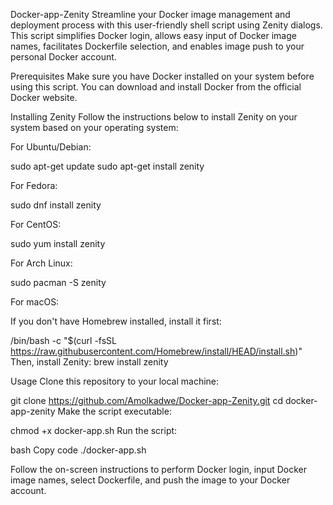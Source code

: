 Docker-app-Zenity
Streamline your Docker image management and deployment process with this user-friendly shell script using Zenity dialogs. This script simplifies Docker login, allows easy input of Docker image names, facilitates Dockerfile selection, and enables image push to your personal Docker account.

Prerequisites
Make sure you have Docker installed on your system before using this script. You can download and install Docker from the official Docker website.

Installing Zenity
Follow the instructions below to install Zenity on your system based on your operating system:

For Ubuntu/Debian:

sudo apt-get update
sudo apt-get install zenity

For Fedora:

sudo dnf install zenity

For CentOS:

sudo yum install zenity

For Arch Linux:

sudo pacman -S zenity

For macOS:

If you don't have Homebrew installed, install it first:

/bin/bash -c "$(curl -fsSL https://raw.githubusercontent.com/Homebrew/install/HEAD/install.sh)"
Then, install Zenity:
brew install zenity

Usage
Clone this repository to your local machine:


git clone https://github.com/Amolkadwe/Docker-app-Zenity.git
cd docker-app-zenity
Make the script executable:

chmod +x docker-app.sh
Run the script:

bash
Copy code
./docker-app.sh

Follow the on-screen instructions to perform Docker login, input Docker image names, select Dockerfile, and push the image to your Docker account.
